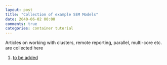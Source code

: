 ```yaml
---
layout: post
title: "Collection of example SEM Models"
date: 2040-06-02 00:00
comments: true
categories: container tutorial
---
```


<a name="top"></a>
Articles on working with clusters, remote reporting, parallel, multi-core etc. are collected here

1. [to be added]()

